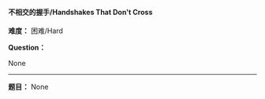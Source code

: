 #### 不相交的握手/Handshakes That Don't Cross
**难度：** 困难/Hard

**Question：** 

None

------

**题目：** 
None

